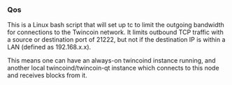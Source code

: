 ### Qos ###

This is a Linux bash script that will set up tc to limit the outgoing bandwidth for connections to the Twincoin network. It limits outbound TCP traffic with a source or destination port of 21222, but not if the destination IP is within a LAN (defined as 192.168.x.x).

This means one can have an always-on twincoind instance running, and another local twincoind/twincoin-qt instance which connects to this node and receives blocks from it.
